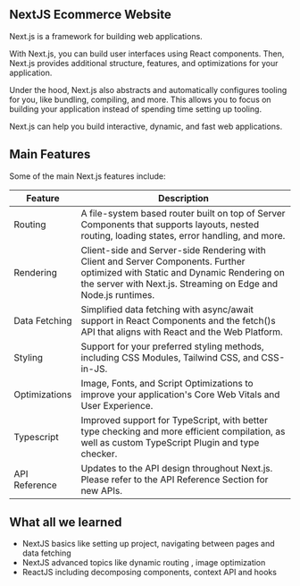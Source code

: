 ## NextJS Ecommerce Website

Next.js is a framework for building web applications.

With Next.js, you can build user interfaces using React components. Then, Next.js provides additional structure, features, and optimizations for your application.

Under the hood, Next.js also abstracts and automatically configures tooling for you, like bundling, compiling, and more. This allows you to focus on building your application instead of spending time setting up tooling.

Next.js can help you build interactive, dynamic, and fast web applications.

## Main Features

Some of the main Next.js features include:

| Feature       | Description                                                                                                                                                                                      |
| ------------- | ------------------------------------------------------------------------------------------------------------------------------------------------------------------------------------------------ |
| Routing       | A file-system based router built on top of Server Components that supports layouts, nested routing, loading states, error handling, and more.                                                    |
| Rendering     | Client-side and Server-side Rendering with Client and Server Components. Further optimized with Static and Dynamic Rendering on the server with Next.js. Streaming on Edge and Node.js runtimes. |
| Data Fetching | Simplified data fetching with async/await support in React Components and the fetch()s API that aligns with React and the Web Platform.                                                          |
| Styling       | Support for your preferred styling methods, including CSS Modules, Tailwind CSS, and CSS-in-JS.                                                                                                  |
| Optimizations | Image, Fonts, and Script Optimizations to improve your application's Core Web Vitals and User Experience.                                                                                        |
| Typescript    | Improved support for TypeScript, with better type checking and more efficient compilation, as well as custom TypeScript Plugin and type checker.                                                 |
| API Reference | Updates to the API design throughout Next.js. Please refer to the API Reference Section for new APIs.                                                                                            |

## What all we learned

- NextJS basics like setting up project, navigating between pages and data fetching
- NextJS advanced topics like dynamic routing , image optimization
- ReactJS including decomposing components, context API and hooks
